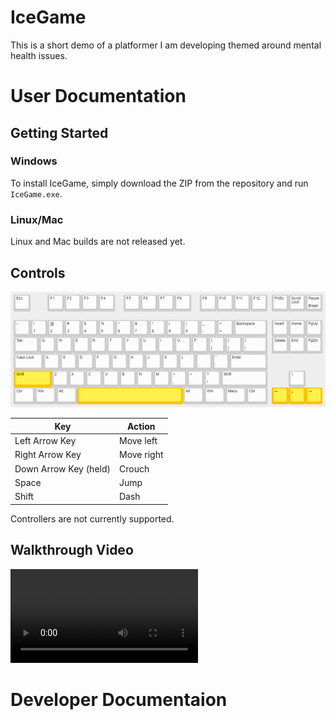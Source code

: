 # IceGame
This is a short demo of a platformer I am developing themed around mental health issues.
# User Documentation
## Getting Started
### Windows
To install IceGame, simply download the ZIP from the repository and run ``IceGame.exe``.
### Linux/Mac
Linux and Mac builds are not released yet.
## Controls
![Control layout on a keyboard.](/keyboard-layout.png)

| Key | Action |
| --- | --- |
| Left Arrow Key | Move left |
| Right Arrow Key | Move right |
| Down Arrow Key (held) | Crouch |
| Space | Jump |
| Shift | Dash |

Controllers are not currently supported.
## Walkthrough Video
![Walkthrough Video](/IceGame_Walkthrough.mp4)
# Developer Documentaion
